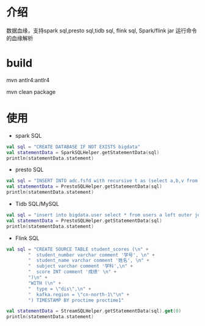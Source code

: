# 介绍

数据血缘，支持spark sql,presto sql,tidb sql, flink sql, Spark/flink jar 运行命令的血缘解析

# build

mvn antlr4:antlr4

mvn clean package

# 使用

* spark SQL
```kotlin
val sql = "CREATE DATABASE IF NOT EXISTS bigdata"
val statementData = SparkSQLHelper.getStatementData(sql)
println(statementData.statement)
```

* presto SQL
```kotlin
val sql = "INSERT INTO adc.fsfd with recursive t as (select a,b,v from a.x)  select a,b,v from t"
val statementData = PrestoSQLHelper.getStatementData(sql)
println(statementData.statement)
```

* Tidb SQL/MySQL
```kotlin
val sql = "insert into bigdata.user select * from users a left outer join address b on a.address_id = b.id"
val statementData = PrestoSQLHelper.getStatementData(sql)
println(statementData.statement)
```

* Flink SQL
```kotlin
val sql = "CREATE SOURCE TABLE student_scores (\n" +
        "  student_number varchar comment '学号', \n" +
        "  student_name varchar comment '姓名', \n" +
        "  subject varchar comment '学科',\n" +
        "  score INT comment '成绩' \n" +
        ")\n" +
        "WITH (\n" +
        "  type = \"dis\",\n" +
        "  kafka.region = \"cn-north-1\"\n" +
        ") TIMESTAMP BY proctime proctime1"

val statementData = StreamSQLHelper.getStatementData(sql).get(0)
println(statementData.statement)
```
